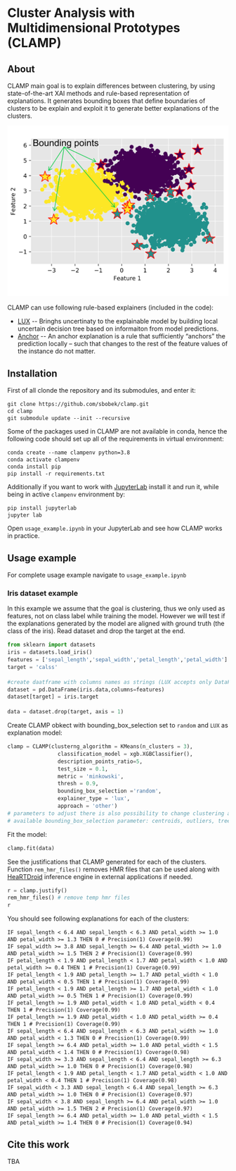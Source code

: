 # Cluster Analysis with Multidimensional Prototypes (CLAMP)
## About
CLAMP main goal is to explain differences between clustering, by using state-of-the-art XAI methods and rule-based representation of explanations.
It generates bounding boxes that define boundaries of clusters to be explain and exploit it to generate better explanations of the clusters.

![](./pix/bounding-box.png)

CLAMP can use following rule-based explainers (included in the code):
  * [LUX](https://github.com/sbobek/lux) -- Bringhs uncertinaty to the explainable model by building local uncertain decision tree based on informaiton from model predictions.
  * [Anchor](https://github.com/marcotcr/anchor) -- An anchor explanation is a rule that sufficiently “anchors” the prediction locally – such that changes to the rest of the feature values of the instance do not matter.

## Installation
First of all clonde the repository and its submodules, and enter it:

```
git clone https://github.com/sbobek/clamp.git
cd clamp
git submodule update --init --recursive
```
Some of the packages used in CLAMP are not available in conda, hence the following code should set up all of the requirements in virtual environment:

```
conda create --name clampenv python=3.8
conda activate clampenv
conda install pip
pip install -r requirements.txt
```

Additionally if you want to work with [JupyterLab](https://jupyter.org/) install it and run it, while being in active `clampenv` environment by:

```
pip install jupyterlab
jupyter lab
```

Open `usage_example.ipynb` in your JupyterLab and see how CLAMP works in practice.

## Usage example
For complete usage example navigate to `usage_example.ipynb`

### Iris dataset example
In this example we assume that the goal is clustering, thus we only used as features, not on class label while training the model.
However we will test if the explanations generated by the model are aligned with ground truth (the class of the iris).
Read dataset and drop the target at the end.
``` python
from sklearn import datasets
iris = datasets.load_iris()
features = ['sepal_length','sepal_width','petal_length','petal_width']
target = 'calss'

#create daatframe with columns names as strings (LUX accepts only DataFrames withj string columns names)
dataset = pd.DataFrame(iris.data,columns=features)
dataset[target] = iris.target

data = dataset.drop(target, axis = 1)
```

Create CLAMP obkect with bounding_box_selection set to `random` and `LUX` as explanation model:

```python
clamp = CLAMP(clusterng_algorithm = KMeans(n_clusters = 3),
                classification_model = xgb.XGBClassifier(),
                description_points_ratio=5,
                test_size = 0.1,
                metric = 'minkowski',
                thresh = 0.9,
                bounding_box_selection ='random',
                explainer_type = 'lux',
                approach = 'other')
# parameters to adjust there is also possibility to change clustering algorithm and classification model
# available bounding_box_selection parameter: centroids, outliers, tree_query, random
```

Fit the model:

```python
clamp.fit(data)
```

See the justifications that CLAMP generated for each of the clusters.
Function `rem_hmr_files()` removes HMR files that can be used along with [HeaRTDroid](heartdroid.re) inference engine in external applications if needed.
``` python
r = clamp.justify()
rem_hmr_files() # remove temp hmr files
r
```
You should see following explanations for each of the clusters:

```
IF sepal_length < 6.4 AND sepal_length < 6.3 AND petal_width >= 1.0 AND petal_width >= 1.3 THEN 0 # Precision(1) Coverage(0.99)
IF sepal_width >= 3.8 AND sepal_length >= 6.4 AND petal_width >= 1.0 AND petal_width >= 1.5 THEN 2 # Precision(1) Coverage(0.99)
IF petal_length < 1.9 AND petal_length < 1.7 AND petal_width < 1.0 AND petal_width >= 0.4 THEN 1 # Precision(1) Coverage(0.99)
IF petal_length < 1.9 AND petal_length >= 1.7 AND petal_width < 1.0 AND petal_width < 0.5 THEN 1 # Precision(1) Coverage(0.99)
IF petal_length < 1.9 AND petal_length >= 1.7 AND petal_width < 1.0 AND petal_width >= 0.5 THEN 1 # Precision(1) Coverage(0.99)
IF petal_length >= 1.9 AND petal_width < 1.0 AND petal_width < 0.4 THEN 1 # Precision(1) Coverage(0.99)
IF petal_length >= 1.9 AND petal_width < 1.0 AND petal_width >= 0.4 THEN 1 # Precision(1) Coverage(0.99)
IF sepal_length < 6.4 AND sepal_length < 6.3 AND petal_width >= 1.0 AND petal_width < 1.3 THEN 0 # Precision(1) Coverage(0.99)
IF sepal_length >= 6.4 AND petal_width >= 1.0 AND petal_width < 1.5 AND petal_width < 1.4 THEN 0 # Precision(1) Coverage(0.98)
IF sepal_width >= 3.3 AND sepal_length < 6.4 AND sepal_length >= 6.3 AND petal_width >= 1.0 THEN 0 # Precision(1) Coverage(0.98)
IF petal_length < 1.9 AND petal_length < 1.7 AND petal_width < 1.0 AND petal_width < 0.4 THEN 1 # Precision(1) Coverage(0.98)
IF sepal_width < 3.3 AND sepal_length < 6.4 AND sepal_length >= 6.3 AND petal_width >= 1.0 THEN 0 # Precision(1) Coverage(0.97)
IF sepal_width < 3.8 AND sepal_length >= 6.4 AND petal_width >= 1.0 AND petal_width >= 1.5 THEN 2 # Precision(1) Coverage(0.97)
IF sepal_length >= 6.4 AND petal_width >= 1.0 AND petal_width < 1.5 AND petal_width >= 1.4 THEN 0 # Precision(1) Coverage(0.94)
```


## Cite this work
TBA
